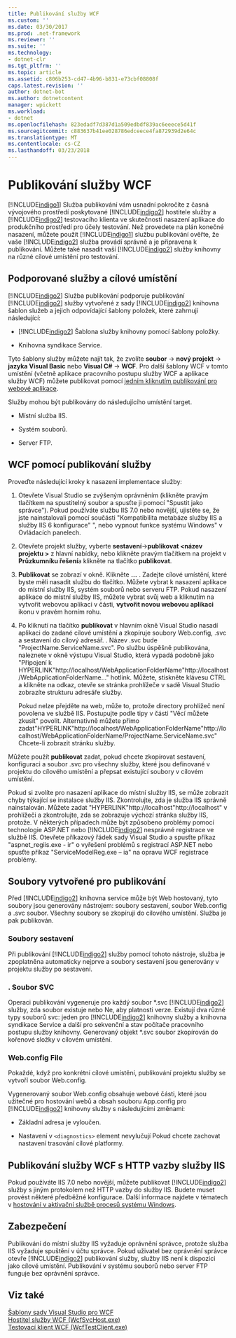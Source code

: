 ```yaml
---
title: Publikování služby WCF
ms.custom: ''
ms.date: 03/30/2017
ms.prod: .net-framework
ms.reviewer: ''
ms.suite: ''
ms.technology:
- dotnet-clr
ms.tgt_pltfrm: ''
ms.topic: article
ms.assetid: c806b253-cd47-4b96-b831-e73cbf08808f
caps.latest.revision: ''
author: dotnet-bot
ms.author: dotnetcontent
manager: wpickett
ms.workload:
- dotnet
ms.openlocfilehash: 823edadf7d387d1a509edbdf839ac6eeece5d41f
ms.sourcegitcommit: c883637b41ee028786edceece4fa872939d2e64c
ms.translationtype: MT
ms.contentlocale: cs-CZ
ms.lasthandoff: 03/23/2018
---
```

# <a name="wcf-service-publishing"></a>Publikování služby WCF
[!INCLUDE[indigo1](../../../includes/indigo1-md.md)] Služba publikování vám usnadní pokročíte z časná vývojového prostředí poskytované [!INCLUDE[indigo2](../../../includes/indigo2-md.md)] hostitele služby a [!INCLUDE[indigo2](../../../includes/indigo2-md.md)] testovacího klienta ve skutečnosti nasazení aplikace do produkčního prostředí pro účely testování. Než provedete na plán konečné nasazení, můžete použít [!INCLUDE[indigo1](../../../includes/indigo1-md.md)] službu publikování ověřte, že vaše [!INCLUDE[indigo2](../../../includes/indigo2-md.md)] služba provádí správně a je připravena k publikování. Můžete také nasadit vaší [!INCLUDE[indigo2](../../../includes/indigo2-md.md)] služby knihovny na různé cílové umístění pro testování.  
  
## <a name="supported-services-and-target-locations"></a>Podporované služby a cílové umístění  
 [!INCLUDE[indigo2](../../../includes/indigo2-md.md)] Služba publikování podporuje publikování [!INCLUDE[indigo2](../../../includes/indigo2-md.md)] služby vytvořené z sady [!INCLUDE[indigo2](../../../includes/indigo2-md.md)] knihovna šablon služeb a jejich odpovídající šablony položek, které zahrnují následující:  
  
-   [!INCLUDE[indigo2](../../../includes/indigo2-md.md)] Šablona služby knihovny pomocí šablony položky.  
  
-   Knihovna syndikace Service.  
  
 Tyto šablony služby můžete najít tak, že zvolíte **soubor** -> **nový projekt** -> **jazyka Visual Basic** nebo **Visual C#**  ->  **WCF**. Pro další šablony WCF v tomto umístění (včetně aplikace pracovního postupu služby WCF a aplikace služby WCF) můžete publikovat pomocí [jedním kliknutím publikování pro webové aplikace](https://msdn.microsoft.com/library/dd465337\(v=vs.110\).aspx).  
  
 Služby mohou být publikovány do následujícího umístění target.  
  
-   Místní služba IIS.  
  
-   Systém souborů.  
  
-   Server FTP.  
  
## <a name="using-wcf-service-publishing"></a>WCF pomocí publikování služby  
 Proveďte následující kroky k nasazení implementace služby:  
  
1.  Otevřete Visual Studio se zvýšeným oprávněním (klikněte pravým tlačítkem na spustitelný soubor a spusťte ji pomocí "Spustit jako správce").  Pokud používáte službu IIS 7.0 nebo novější, ujistěte se, že jste nainstalovali pomocí součásti "Kompatibilita metabáze služby IIS a služby IIS 6 konfigurace" ", nebo vypnout funkce systému Windows" v Ovládacích panelech.  
  
2.  Otevřete projekt služby, vyberte **sestavení**->**publikovat \<název projektu >** z hlavní nabídky, nebo klikněte pravým tlačítkem na projekt v **Průzkumníku řešení**a klikněte na tlačítko **publikovat**.  
  
3.  **Publikovat** se zobrazí v okně. Klikněte **...** . Zadejte cílové umístění, které byste měli nasadit službu do tlačítko. Můžete vybrat k nasazení aplikace do místní služby IIS, systém souborů nebo serveru FTP. Pokud nasazení aplikace do místní služby IIS, můžete vybrat svůj web a kliknutím na vytvořit webovou aplikaci v části, **vytvořit novou webovou aplikaci** ikonu v pravém horním rohu.  
  
4.  Po kliknutí na tlačítko **publikovat** v hlavním okně Visual Studio nasadí aplikaci do zadané cílové umístění a zkopíruje soubory Web.config, .svc a sestavení do cílový adresář. . Název .svc bude "ProjectName.ServiceName.svc". Po službu úspěšně publikována, naleznete v okně výstupu Visual Studio, která vypadá podobně jako "Připojení k HYPERLINK"http://localhost/WebApplicationFolderName"http://localhost/WebApplicationFolderName..." hotlink. Můžete, stiskněte klávesu CTRL a klikněte na odkaz, otevře se stránka prohlížeče v sadě Visual Studio zobrazíte strukturu adresáře služby.  
  
     Pokud nelze přejděte na web, může to, protože directory prohlížeč není povolena ve službě IIS. Postupujte podle tipy v části "Věcí můžete zkusit" povolit. Alternativně můžete přímo zadat"HYPERLINK"http://localhost/WebApplicationFolderName"http://localhost/WebApplicationFolderName/ProjectName.ServiceName.svc" Chcete-li zobrazit stránku služby.  
  
 Můžete použít **publikovat** zadat, pokud chcete zkopírovat sestavení, konfiguraci a soubor .svc pro všechny služby, které jsou definované v projektu do cílového umístění a přepsat existující soubory v cílovém umístění.  
  
 Pokud si zvolíte pro nasazení aplikace do místní služby IIS, se může zobrazit chyby týkající se instalace služby IIS. Zkontrolujte, zda je služba IIS správně nainstalován. Můžete zadat "HYPERLINK"http://localhost"http://localhost" v prohlížeči a zkontrolujte, zda se zobrazuje výchozí stránka služby IIS, protože.  V některých případech může být způsobeno problémy pomocí technologie ASP.NET nebo [!INCLUDE[indigo2](../../../includes/indigo2-md.md)] nesprávné registrace ve službě IIS. Otevřete příkazový řádek sady Visual Studio a spusťte příkaz "aspnet_regiis.exe - ir" o vyřešení problémů s registrací ASP.NET nebo spusťte příkaz "ServiceModelReg.exe – ia" na opravu WCF registrace problémy.  
  
## <a name="files-generated-for-publishing"></a>Soubory vytvořené pro publikování  
 Před [!INCLUDE[indigo2](../../../includes/indigo2-md.md)] knihovna service může být Web hostovaný, tyto soubory jsou generovány nástrojem: soubory sestavení, soubor Web.config a .svc soubor. Všechny soubory se zkopírují do cílového umístění. Služba je pak publikován.  
  
### <a name="assembly-files"></a>Soubory sestavení  
 Při publikování [!INCLUDE[indigo2](../../../includes/indigo2-md.md)] služby pomocí tohoto nástroje, služba je zpoplatněna automaticky nejprve a soubory sestavení jsou generovány v projektu služby po sestavení.  
  
### <a name="svc-file"></a>. Soubor SVC  
 Operaci publikování vygeneruje pro každý soubor *.svc [!INCLUDE[indigo2](../../../includes/indigo2-md.md)] služby, zda soubor existuje nebo Ne, aby platnosti verze. Existují dva různé typy souborů svc: jeden pro [!INCLUDE[indigo2](../../../includes/indigo2-md.md)] knihovny služby a knihovna syndikace Service a další pro sekvenční a stav počítače pracovního postupu služby knihovny. Generovaný objekt \*.svc soubor zkopírován do kořenové složky v cílovém umístění.  
  
### <a name="webconfig-file"></a>Web.config File  
 Pokaždé, když pro konkrétní cílové umístění, publikování projektu služby se vytvoří soubor Web.config.  
  
 Vygenerovaný soubor Web.config obsahuje webové části, které jsou užitečné pro hostování webů a obsah souboru App.config pro [!INCLUDE[indigo2](../../../includes/indigo2-md.md)] knihovny služby s následujícími změnami:  
  
-   Základní adresa je vyloučen.  
  
-   Nastavení v `<diagnostics>` element nevylučují Pokud chcete zachovat nastavení trasování cílové platformy.  
  
## <a name="publishing-wcf-services-with-non-http-bindings-to-iis"></a>Publikování služby WCF s HTTP vazby služby IIS  
 Pokud používáte IIS 7.0 nebo novější, můžete publikovat [!INCLUDE[indigo2](../../../includes/indigo2-md.md)] služby s jiným protokolem než HTTP vazby do služby IIS. Budete muset provést některé předběžné konfigurace. Další informace najdete v tématech v [hostování v aktivační službě procesů systému Windows](../../../docs/framework/wcf/feature-details/hosting-in-windows-process-activation-service.md).  
  
## <a name="security"></a>Zabezpečení  
 Publikování do místní služby IIS vyžaduje oprávnění správce, protože služba IIS vyžaduje spuštění v účtu správce. Pokud uživatel bez oprávnění správce otevře [!INCLUDE[indigo2](../../../includes/indigo2-md.md)] publikování služby, služby IIS není k dispozici jako cílové umístění. Publikování v systému souborů nebo server FTP funguje bez oprávnění správce.  
  
## <a name="see-also"></a>Viz také  
 [Šablony sady Visual Studio pro WCF](../../../docs/framework/wcf/wcf-vs-templates.md)  
 [Hostitel služby WCF (WcfSvcHost.exe)](../../../docs/framework/wcf/wcf-service-host-wcfsvchost-exe.md)  
 [Testovací klient WCF (WcfTestClient.exe)](../../../docs/framework/wcf/wcf-test-client-wcftestclient-exe.md)
